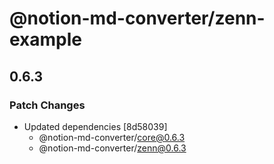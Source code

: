 # @notion-md-converter/zenn-example

## 0.6.3

### Patch Changes

- Updated dependencies [8d58039]
  - @notion-md-converter/core@0.6.3
  - @notion-md-converter/zenn@0.6.3

